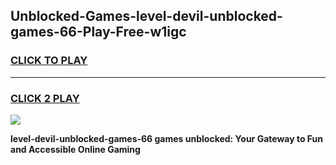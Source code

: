 
## Unblocked-Games-level-devil-unblocked-games-66-Play-Free-w1igc
<h3>
<a href="https://premium76.site?title=level-devil-unblocked-games-66&ref=19M">CLICK TO PLAY</a></h3>
<hr>

<h3>
<a href="https://premium76.site?title=level-devil-unblocked-games-66&ref=19M">CLICK 2 PLAY</a>
  
</h3>

<a href="https://premium76.site?title=level-devil-unblocked-games-66&ref=19M"><img src="https://clearcache.store/games.png"></a>


**level-devil-unblocked-games-66 games unblocked: Your Gateway to Fun and Accessible Online Gaming**
